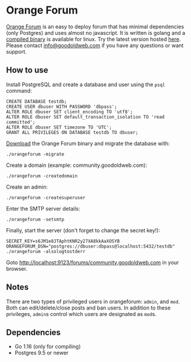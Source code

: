 Orange Forum
============

[Orange Forum](http://www.goodoldweb.com/orangeforum/) is an easy to deploy forum that has minimal dependencies (only Postgres) and uses almost no javascript. It is written is golang and a [compiled binary](https://github.com/s-gv/orangeforum/releases) is available for linux. Try the latest version hosted [here](https://community.goodoldweb.com/). Please contact [info@goodoldweb.com](mailto:info@goodoldweb.com) if you have any questions or want support.

How to use
----------

Install PostgreSQL and create a database and user using the `psql` command:

```
CREATE DATABASE testdb;
CREATE USER dbuser WITH PASSWORD 'dbpass';
ALTER ROLE dbuser SET client_encoding TO 'utf8';
ALTER ROLE dbuser SET default_transaction_isolation TO 'read committed';
ALTER ROLE dbuser SET timezone TO 'UTC';
GRANT ALL PRIVILEGES ON DATABASE testdb TO dbuser;
```

[Download](https://github.com/s-gv/orangeforum/releases) the Orange Forum binary and migrate the database with:

```
./orangeforum -migrate
```

Create a domain (example: community.goodoldweb.com):

```
./orangeforum -createdomain
```

Create an admin:

```
./orangeforum -createsuperuser
```

Enter the SMTP server details:

```
./orangeforum -setsmtp
```

Finally, start the server (don't forget to change the secret key!):

```
SECRET_KEY=s6JM1e8JTAphtKNR2y27XA8kkAaXOSYB ORANGEFORUM_DSN="postgres://dbuser:dbpass@localhost:5432/testdb" ./orangeforum -alsologtostderr
```

Goto [http://localhost:9123/forums/community.goodoldweb.com](http://localhost:9123/forums/community.goodoldweb.com) in your browser.

Notes
-----

There are two types of privileged users in orangeforum: `admin`, and `mod`. Both can edit/delete/close posts and ban users. In addition to these privileges, `admin`s control which users are designated as `mod`s.

Dependencies
------------

- Go 1.16 (only for compiling)
- Postgres 9.5 or newer